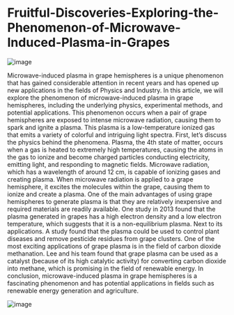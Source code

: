 # Fruitful-Discoveries-Exploring-the-Phenomenon-of-Microwave-Induced-Plasma-in-Grapes

![image](https://github.com/Riddhiman2005/Fruitful-Discoveries-Exploring-the-Phenomenon-of-Microwave-Induced-Plasma-in-Grapes/assets/130882317/837347f9-e939-4fee-af51-be4cd513ca78)


Microwave-induced plasma in grape hemispheres is a unique phenomenon that has
gained considerable attention in recent years and has opened up new applications in
the fields of Physics and Industry. In this article, we will explore the phenomenon
of microwave-induced plasma in grape hemispheres, including the underlying physics,
experimental methods, and potential applications. This phenomenon occurs when a
pair of grape hemispheres are exposed to intense microwave radiation, causing them to
spark and ignite a plasma. This plasma is a low-temperature ionized gas that emits a
variety of colorful and intriguing light spectra. First, let’s discuss the physics behind the
phenomena. Plasma, the 4th state of matter, occurs when a gas is heated to extremely
high temperatures, causing the atoms in the gas to ionize and become charged particles
conducting electricity, emitting light, and responding to magnetic fields. Microwave
radiation, which has a wavelength of around 12 cm, is capable of ionizing gases and
creating plasma. When microwave radiation is applied to a grape hemisphere, it excites
the molecules within the grape, causing them to ionize and create a plasma. One
of the main advantages of using grape hemispheres to generate plasma is that they
are relatively inexpensive and required materials are readily available. One study in
2013 found that the plasma generated in grapes has a high electron density and a
low electron temperature, which suggests that it is a non-equilibrium plasma. Next
to its applications. A study found that the plasma could be used to control plant
diseases and remove pesticide residues from grape clusters. One of the most exciting
applications of grape plasma is in the field of carbon dioxide methanation. Lee and his
team found that grape plasma can be used as a catalyst (because of its high catalytic
activity) for converting carbon dioxide into methane, which is promising in the field of renewable energy. 
In conclusion, microwave-induced plasma in grape hemispheres is a fascinating phenomenon and has potential applications in fields such as renewable energy generation and agriculture. 




![image](https://github.com/Riddhiman2005/Fruitful-Discoveries-Exploring-the-Phenomenon-of-Microwave-Induced-Plasma-in-Grapes/assets/130882317/3cbc711f-9c14-435b-aeb3-ad244b838a67)

